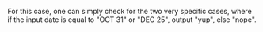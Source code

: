For this case, one can simply check for the two very specific cases, where if the input date is equal to "OCT 31" or "DEC 25", output "yup", else "nope".
